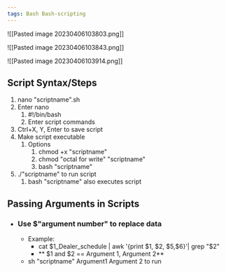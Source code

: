 ```yaml
---
tags: Bash Bash-scripting
---
```


![[Pasted image 20230406103803.png]]

![[Pasted image 20230406103843.png]]

![[Pasted image 20230406103914.png]]

## Script Syntax/Steps
1. nano "scriptname".sh
2. Enter nano
	1. #!/bin/bash
	2. Enter script commands
3. Ctrl+X, Y, Enter to save script
4. Make script executable
	1. Options
		1. chmod +x "scriptname"
		2. chmod "octal for write" "scriptname"
		3. bash "scriptname"
5. ./"scriptname" to run script
	1. bash "scriptname" also executes script

## Passing Arguments in Scripts
- ### Use $"argument number" to replace data
	- Example:
		- cat $1_Dealer_schedule | awk '{print $1, $2, $5,$6}'| grep "$2"
		- ** $1 and $2 == Argument 1, Argument 2**
	- sh "scriptname" Argument1 Argument 2 to run
